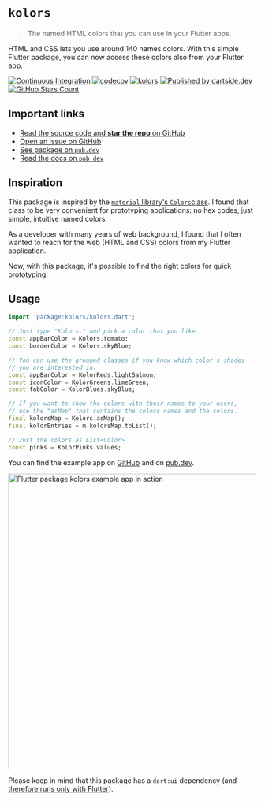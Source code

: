 # `kolors`

> The named HTML colors that you can use in your Flutter apps.

HTML and CSS lets you use around 140 names colors. With this simple Flutter package, you can now access these colors also from your Flutter app.

[![Continuous Integration](https://github.com/dartsidedev/kolors/workflows/Continuous%20Integration/badge.svg?branch=main)](https://github.com/dartsidedev/kolors/actions) [![codecov](https://codecov.io/gh/dartsidedev/kolors/branch/main/graph/badge.svg)](https://codecov.io/gh/dartsidedev/kolors) [![kolors](https://img.shields.io/pub/v/kolors?label=kolors&logo=dart)](https://pub.dev/packages/kolors 'See kolors package info on pub.dev') [![Published by dartside.dev](https://img.shields.io/static/v1?label=Published%20by&message=dartside.dev&logo=dart&logoWidth=30&color=40C4FF&labelColor=1d599b&labelWidth=100)](https://pub.dev/publishers/dartside.dev/packages) [![GitHub Stars Count](https://img.shields.io/github/stars/dartsidedev/kolors?logo=github)](https://github.com/dartsidedev/kolors 'Star me on GitHub!')

## Important links

* [Read the source code and **star the repo** on GitHub](https://github.com/dartsidedev/kolors)
* [Open an issue on GitHub](https://github.com/dartsidedev/kolors/issues)
* [See package on `pub.dev`](https://pub.dev/packages/kolors)
* [Read the docs on `pub.dev`](https://pub.dev/documentation/kolors/latest/)

## Inspiration

This package is inspired by the [`material` library's `Colors`class](https://api.flutter.dev/flutter/material/Colors-class.html).
I found that class to be very convenient for prototyping applications: no hex codes, just simple, intuitive named colors.

As a developer with many years of web background, I found that I often wanted to reach for the web (HTML and CSS) colors from my Flutter application.

Now, with this package, it's possible to find the right colors for quick prototyping.

## Usage

```dart
import 'package:kolors/kolors.dart';

// Just type "Kolors." and pick a color that you like.
const appBarColor = Kolors.tomato;
const borderColor = Kolors.skyBlue;

// You can use the grouped classes if you know which color's shades
// you are interested in.
const appBarColor = KolorReds.lightSalmon;
const iconColor = KolorGreens.limeGreen;
const fabColor = KolorBlues.skyBlue;

// If you want to show the colors with their names to your users,
// use the "asMap" that contains the colors names and the colors.
final kolorsMap = Kolors.asMap();
final kolorEntries = m.kolorsMap.toList();

// Just the colors as List<Color>
const pinks = KolorPinks.values;
```

You can find the example app on [GitHub](https://github.com/dartsidedev/kolors/blob/main/example/lib/main.dart) and on [pub.dev](https://pub.dev/packages/kolors/example).

<img src="https://raw.githubusercontent.com/dartsidedev/kolors/main/docs_assets/example_app.gif" alt="Flutter package kolors example app in action" height="600"/>

Please keep in mind that this package has a `dart:ui` dependency (and [therefore runs only with Flutter](https://twitter.com/vincevargadev/status/1471965783463010311)).
